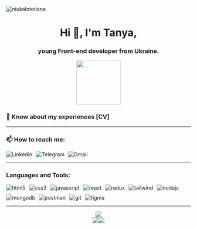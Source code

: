 <p align="left"> 
<img src="https://komarev.com/ghpvc/?username=niukalotetiana&label=Profile%20views&color=999999&style=plastic" alt="niukalotetiana" /> 
</p>

<h1 align="center">Hi 👋, I'm Tanya,</h1>
<h3 align="center">young Front-end developer from Ukraine.</h3>
<div id="header" align="center">
  <img src="https://media.giphy.com/media/fgLPuyyoxzl3166xGo/giphy-downsized-large.gif" width="120"/>
</div>

<h3 align="left">📄 Know about my experiences <a href="https://drive.google.com/file/d/1rXDNQ1smYqRzwxFxOLD00MdNYlqd0ZPs/view?usp=drive_link" style="text-decoration: none; color: inherit;">[CV]</a></h3>

---

<h3 align="left">📫 How to reach me:</h3>
<div style="display: flex; gap: 10px;">
<a href="https://www.linkedin.com/in/tetiana-niukalo/" style="text-decoration: none;"><img src="https://img.shields.io/badge/LinkedIn-0077B5?style=for-the-badge&logo=linkedin&logoColor=white" alt="Linkedin"/></a>
<a href="https://t.me/Tetiana_Niukalo" style="text-decoration: none;"><img src="https://img.shields.io/badge/Telegram-2CA5E0?style=for-the-badge&logo=telegram&logoColor=white" alt="Telegram"/></a>
<a href="mailto:tanusha.17121994@gmail.com" style="text-decoration: none;"><img src="https://img.shields.io/badge/Gmail-D14836?style=for-the-badge&logo=gmail&logoColor=white" alt="Gmail"/></a>
</div>

---

<h3 align="left">Languages and Tools:</h3>
<div style="display: flex; flex-wrap: wrap; gap: 10px; width: 100%;"> 
    <img src="https://img.shields.io/badge/HTML5-E34F26?style=for-the-badge&logo=html5&logoColor=white" alt="html5"/> 
    <img src="https://img.shields.io/badge/CSS3-1572B6?style=for-the-badge&logo=css3&logoColor=white" alt="css3"/> 
    <img src="https://img.shields.io/badge/JavaScript-323330?style=for-the-badge&logo=javascript&logoColor=F7DF1E" alt="javascript"/> 
    <img src="https://img.shields.io/badge/React-20232A?style=for-the-badge&logo=react&logoColor=61DAFB" alt="react"/> 
    <img src="https://img.shields.io/badge/Redux-593D88?style=for-the-badge&logo=redux&logoColor=white" alt="redux"/> 
    <img src="https://img.shields.io/badge/Tailwind_CSS-38B2AC?style=for-the-badge&logo=tailwind-css&logoColor=white" alt="tailwind"/> 
    <img src="https://img.shields.io/badge/Node.js-339933?style=for-the-badge&logo=nodedotjs&logoColor=white" alt="nodejs"/> 
    <img src="https://img.shields.io/badge/MongoDB-4EA94B?style=for-the-badge&logo=mongodb&logoColor=white" alt="mongodb"/> 
    <img src="https://img.shields.io/badge/Postman-FF6C37?style=for-the-badge&logo=postman&logoColor=white" alt="postman"/> 
    <img src="https://img.shields.io/badge/GIT-E44C30?style=for-the-badge&logo=git&logoColor=white" alt="git"/> 
    <img src="https://img.shields.io/badge/Figma-F24E1E?style=for-the-badge&logo=figma&logoColor=white" alt="figma"/> 
</div>

---

<div align="center">
  <img src="http://github-profile-summary-cards.vercel.app/api/cards/profile-details?username=NiukaloTetiana&theme=aura_dark" />
  <div style="display: flex; justify-content: center;">
    <img src="http://github-profile-summary-cards.vercel.app/api/cards/repos-per-language?username=NiukaloTetiana&theme=aura_dark" />
    <img src="http://github-profile-summary-cards.vercel.app/api/cards/most-commit-language?username=NiukaloTetiana&theme=aura_dark" />
  </div>
</div>
